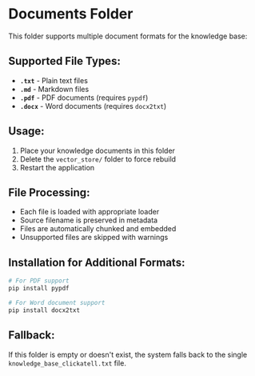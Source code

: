# Documents Folder

This folder supports multiple document formats for the knowledge base:

## Supported File Types:
- **`.txt`** - Plain text files
- **`.md`** - Markdown files  
- **`.pdf`** - PDF documents (requires `pypdf`)
- **`.docx`** - Word documents (requires `docx2txt`)

## Usage:
1. Place your knowledge documents in this folder
2. Delete the `vector_store/` folder to force rebuild
3. Restart the application

## File Processing:
- Each file is loaded with appropriate loader
- Source filename is preserved in metadata
- Files are automatically chunked and embedded
- Unsupported files are skipped with warnings

## Installation for Additional Formats:
```bash
# For PDF support
pip install pypdf

# For Word document support  
pip install docx2txt
```

## Fallback:
If this folder is empty or doesn't exist, the system falls back to the single `knowledge_base_clickatell.txt` file.